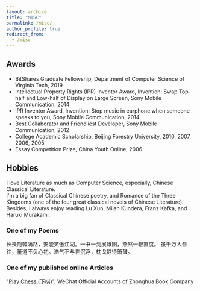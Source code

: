 ```yaml
---
layout: archive
title: "MISC"
permalink: /misc/
author_profile: true
redirect_from:
  - /misc
---
```


## Awards
* BitShares Graduate Fellowship, Department of Computer Science of Virginia Tech, 2019
* Intellectual Property Rights (IPR) Inventor Award, Invention: Swap Top-half and Low-half of Display on Large Screen, Sony Mobile Communication, 2014
* IPR Inventor Award, Invention: Stop music in earphone when someone speaks to you, Sony Mobile Communication, 2014
* Best Collaborator and Friendliest Developer, Sony Mobile Communication, 2012
* College Academic Scholarship, Beijing Forestry University, 2010, 2007, 2006, 2005
* Essay Competition Prize, China Youth Online, 2006

## Hobbies
I love Literature as much as Computer Science, especially, Chinese Classical Literature. <br>
I'm a big fan of Classical Chinese poetry, and Romance of the Three Kingdoms (one of the four great classical novels of Chinese Literature).
Besides, I always enjoy reading Lu Xun, Milan Kundera, Franz Kafka, and Haruki Murakami.

### One of my Poems
长畏荆棘满路，安能笑傲江湖。一书一剑展雄图，燕然一鞭直度。
虽千万人吾往，董道不负心初。浩气不与世沉浮，枕戈静待箫鼓。

### One of my published online Articles

"[Play Chess (下棋)](https://www.gushiciku.cn/dc_hk/102221408)",  WeChat Official Accounts of Zhonghua Book Company 
